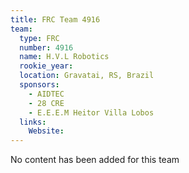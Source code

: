 ```yaml
---
title: FRC Team 4916
team:
  type: FRC
  number: 4916
  name: H.V.L Robotics
  rookie_year: 
  location: Gravatai, RS, Brazil
  sponsors:
    - AIDTEC
    - 28 CRE
    - E.E.E.M Heitor Villa Lobos
  links:
    Website: 
---
```

No content has been added for this team